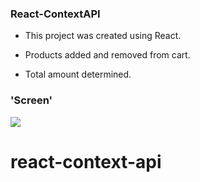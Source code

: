 ### React-ContextAPI

- This project was created using React.

- Products added and removed from cart.

- Total amount determined.

### 'Screen'

![](contextAPI.gif)
# react-context-api
